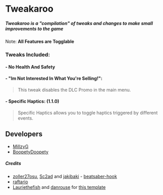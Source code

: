 # Tweakaroo

##### Tweakaroo is a "compilation" of tweaks and changes to make small improvements to the game

Note: **All Features are Togglable**

### Tweaks Included:

#### - No Health And Safety

#### - "Im Not Interested In What You're Selling!":
> This tweak disables the DLC Promo in the main menu.

#### - Specific Haptics: (1.1.0)
> Specific Haptics allows you to toggle haptics triggered by different events.

## Developers
* [MillzyG](https://github.com/MillzyG)
* [BoopetyDoopety](https://github.com/ChillGunner)

##### Credits

* [zoller27osu](https://github.com/zoller27osu), [Sc2ad](https://github.com/Sc2ad) and [jakibaki](https://github.com/jakibaki) - [beatsaber-hook](https://github.com/sc2ad/beatsaber-hook)
* [raftario](https://github.com/raftario) 
* [Lauriethefish](https://github.com/Lauriethefish) and [danrouse](https://github.com/danrouse) for [this template](https://github.com/Lauriethefish/quest-mod-template)
